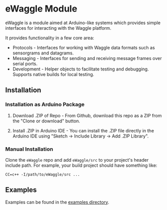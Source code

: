 # eWaggle Module

eWaggle is a module aimed at Arduino-like systems which provides simple interfaces
for interacting with the Waggle platform.

It provides functionality in a few core area:

* Protocols - Interfaces for working with Waggle data formats such as sensorgrams and datagrams.
* Messaging - Interfaces for sending and receiving message frames over serial ports.
* Development - Helper objects to facilitate testing and debugging. Supports native builds for local testing.

## Installation

### Installation as Arduino Package

1. Download .ZIP of Repo - From Github, download this repo as a ZIP from the "Clone or download" button.

2. Install .ZIP in Arduino IDE - You can install the .ZIP file directly in the Arduino IDE using "Sketch -> Include Library -> Add .ZIP Library".

### Manual Installation

Clone the `eWaggle` repo and add `eWaggle/src` to your project's header include
path. For example, your build project should have something like:

```make
CC=c++ -I/path/to/eWaggle/src ...
```

## Examples

Examples can be found in the [examples directory](./examples).
